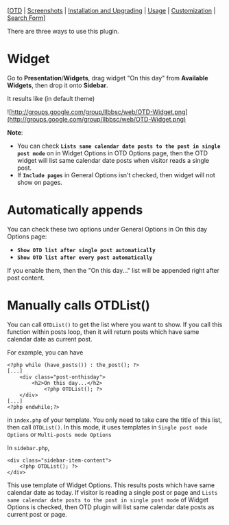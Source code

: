 [[OTD](http://code.google.com/p/llbbsc/wiki/OnThisDayWPPlugin) | [Screenshots](http://code.google.com/p/llbbsc/wiki/OnThisDayWPPluginScreenshots) | [Installation and Upgrading](http://code.google.com/p/llbbsc/wiki/OnThisDayWPPluginInstallationAndUpgrading) | [Usage](http://code.google.com/p/llbbsc/wiki/OnThisDayWPPluginUsage) | [Customization](http://code.google.com/p/llbbsc/wiki/OnThisDayWPPluginCustomization) | [Search Form](http://code.google.com/p/llbbsc/wiki/OnThisDayWPPluginSearchForm)]

There are three ways to use this plugin.

# Widget #

Go to **Presentation**/**Widgets**, drag widget "On this day" from **Available Widgets**, then drop it onto **Sidebar**.

It results like (in default theme)

![http://groups.google.com/group/llbbsc/web/OTD-Widget.png](http://groups.google.com/group/llbbsc/web/OTD-Widget.png)

**Note**:
  * You can check **`Lists same calendar date posts to the post in single post mode`** on in Widget Options in OTD Options page, then the OTD widget will list same calendar date posts when visitor reads a single post.
  * If **`Include pages`** in General Options isn't checked, then widget will not show on pages.

# Automatically appends #

You can check these two options under General Options in On this day Options page:
  * **`Show OTD list after single post automatically`**
  * **`Show OTD list after every post automatically`**

If you enable them, then the "On this day..." list will be appended right after post content.

# Manually calls OTDList() #

You can call `OTDList()` to get the list where you want to show. If you call this function within posts loop, then it will return posts which have same calendar date as current post.

For example, you can have
```
<?php while (have_posts()) : the_post(); ?>
[...]
	<div class="post-onthisday">
		<h2>On this day...</h2>
			<?php OTDList(); ?>
	</div>
[...]
<?php endwhile;?>
```
in `index.php` of your template. You only need to take care the title of this list, then call `OTDList()`. In this mode, it uses templates in `Single post mode Options` or `Multi-posts mode Options`

In `sidebar.php`,
```
<div class="sidebar-item-content">
	<?php OTDList(); ?>
</div>
```
This use template of Widget Options. This results posts which have same calendar date as today. If visitor is reading a single post or page and `Lists same calendar date posts to the post in single post mode` of Widget Options is checked, then OTD plugin will list same calendar date posts as current post or page.